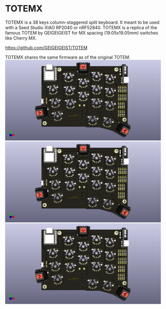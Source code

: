 # TOTEMX
TOTEMX is a 38 keys column-staggered split keyboard. It meant to be used with a Seed Studio XIAO RP2040 or nRF52840.
TOTEMX is a replica of the famous TOTEM by GEIGEIGEIST for MX spacing (19.05x19.05mm) switches like Cherry MX.

https://github.com/GEIGEIGEIST/TOTEM

TOTEMX shares the same firmware as of the original TOTEM.
![image](./Pictures/20230702.AZHIZHINOV.TOTEMX.00.png)
![image](./Pictures/20230702.AZHIZHINOV.TOTEMX.00.png)
![image](./Pictures/20230702.AZHIZHINOV.TOTEMX.00.png)

